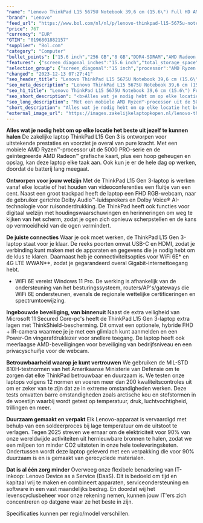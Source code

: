 ```yaml
---
"name": "Lenovo ThinkPad L15 5675U Notebook 39,6 cm (15.6\") Full HD AMD Ryzen™ 5 PRO 8 GB DDR4-SDRAM 256 GB SSD Wi-Fi 6E (802.11ax) Windows 11 Pro Zwart"
"brand": "Lenovo"
"feed_url": "https://www.bol.com/nl/nl/p/lenovo-thinkpad-l15-5675u-notebook-39-6-cm-full-hd-amd-ryzen-5-pro-8-gb-ddr4-sdram-256-gb-ssd-wi-fi-6e-windows-11-pro-zwart/9300000109089611"
"price": 767
"currency": "EUR"
"GTIN": "0196801882157"
"supplier": "Bol.com"
"category": "Computer"
"bullet_points": ["15.6 inch","256 GB","8 GB","DDR4-SDRAM","AMD Radeon Graphics","Windows"]
"features": {"screen_diagonal_inches":"15.6 inch","total_storage_space":"256 GB","memory_size":"8 GB","memory_type":"DDR4-SDRAM","graphics_card":"AMD Radeon Graphics","operating_system":"Windows"}
"selection_group": {"screen_diagonal":"15 inch","processor":"AMD Ryzen 5","changed_price_past_3_days":false,"product_family":"Thinkpad"}
"changed": "2023-12-13 07:27:41"
"seo_header_title": "Lenovo ThinkPad L15 5675U Notebook 39,6 cm (15.6\") Full HD AMD Ryzen™ 5 PRO 8 GB DDR4-SDRAM 256 GB SSD Wi-Fi 6E (802.11ax) Windows 11 Pro Zwart"
"seo_meta_description": "Lenovo ThinkPad L15 5675U Notebook 39,6 cm (15.6\") Full HD AMD Ryzen™ 5 PRO 8 GB DDR4-SDRAM 256 GB SSD Wi-Fi 6E (802.11ax) Windows 11 Pro Zwart"
"seo_h1_title": "Lenovo ThinkPad L15 5675U Notebook 39,6 cm (15.6\") Full HD AMD Ryzen™ 5 PRO 8 GB DDR4-SDRAM 256 GB SSD Wi-Fi 6E (802.11ax) Windows 11 Pro Zwart"
"seo_short_description": "<b>Alles wat je nodig hebt om op elke locatie het beste uit jezelf te kunnen halen</b>\n De zakelijke laptop ThinkPad L15 Gen 3 is ontworpen voor uitstekende prestaties en voorziet je overal van pure kracht."
"seo_long_description": "Met een mobiele AMD Ryzen™-processor uit de 5000 PRO-serie en de geïntegreerde AMD Radeon™ grafische kaart, plus een hoop geheugen en opslag, kan deze laptop elke taak aan. Ook kun je er de hele dag op werken, doordat de batterij lang meegaat. \n\n\n<b>Ontworpen voor jouw welzijn</b>\n Met de ThinkPad L15 Gen 3-laptop is werken vanaf elke locatie of het houden van videoconferenties een fluitje van een cent. Naast een groot trackpad heeft de laptop een FHD RGB-webcam, naar de gebruiker gerichte Dolby Audio™-luidsprekers en Dolby Voice® AI-technologie voor ruisonderdrukking. De ThinkPad heeft ook functies voor digitaal welzijn met houdingswaarschuwingen en herinneringen om weg te kijken van het scherm, zodat je ogen zich opnieuw scherpstellen en de kans op vermoeidheid van de ogen vermindert. \n\n\n<b>De juiste connecties</b>\n Waar je ook moet werken, de ThinkPad L15 Gen 3-laptop staat voor je klaar. De reeks poorten omvat USB-C en HDMI, zodat je verbinding kunt maken met de apparaten en gegevens die je nodig hebt om de klus te klaren. Daarnaast heb je connectiviteitsopties voor WiFi 6E* en 4G LTE WWAN**, zodat je gegarandeerd overal Gigabit-internettoegang hebt. \n* WiFi 6E vereist Windows 11 Pro. De werking is afhankelijk van de ondersteuning van het besturingssysteem, routers/AP's/gateways die WiFi 6E ondersteunen, evenals de regionale wettelijke certificeringen en spectrumtoewijzing. \n\n<b>Ingebouwde beveiliging, van binnenuit</b>\n Naast de extra veiligheid van Microsoft 11 Secured Core-pc's heeft de ThinkPad L15 Gen 3-laptop extra lagen met ThinkShield-bescherming. Dit omvat een optionele, hybride FHD + IR-camera waarmee je je met een glimlach kunt aanmelden en een Power-On vingerafdruklezer voor snellere toegang. De laptop heeft ook meerlaagse AMD-beveiligingen voor beveiliging van bedrijfsniveau en een privacyschuifje voor de webcam. \n\n\n<b>Betrouwbaarheid waarop je kunt vertrouwen</b>\n We gebruiken de MIL-STD 810H-testnormen van het Amerikaanse Ministerie van Defensie om te zorgen dat elke ThinkPad betrouwbaar en duurzaam is. We testen onze laptops volgens 12 normen en voeren meer dan 200 kwaliteitscontroles uit om er zeker van te zijn dat ze in extreme omstandigheden werken. Deze tests omvatten barre omstandigheden zoals arctische kou en stofstormen in de woestijn waarbij wordt getest op temperatuur, druk, luchtvochtigheid, trillingen en meer. \n\n\n<b>Duurzaam gemaakt en verpakt</b>\n Elk Lenovo-apparaat is vervaardigd met behulp van een soldeerproces bij lage temperatuur om de uitstoot te verlagen. Tegen 2025 streven we ernaar om de elektriciteit voor 90% van onze wereldwijde activiteiten uit hernieuwbare bronnen te halen, zodat we een miljoen ton minder CO2 uitstoten in onze hele toeleveringsketen. Ondertussen wordt deze laptop geleverd met een verpakking die voor 90% duurzaam is en is gemaakt van gerecyclede materialen. \n\n\n<b>Dat is al één zorg minder</b>\n Overweeg onze flexibele benadering van IT-inkoop: Lenovo Device as a Service (DaaS). Dit is bedoeld om tijd en kapitaal vrij te maken en combineert apparaten, serviceondersteuning en software in een vast maandelijks bedrag. En doordat wij het levenscyclusbeheer voor onze rekening nemen, kunnen jouw IT'ers zich concentreren op datgene waar ze het beste in zijn. \n\nSpecificaties kunnen per regio/model verschillen."
"short_description": "Alles wat je nodig hebt om op elke locatie het beste uit jezelf te kunnen halen De zakelijke laptop ThinkPad L15 Gen 3 is ontworpen voor uitstekende prestaties en voorziet je overal van pure kracht. Met een mobiele AMD Ryzen™-processor uit de 5000 PRO-serie en de geïntegreerde AMD Radeon™ grafische kaart, plus een hoop geheugen en opslag, kan deze laptop elke taak aan. Ook kun je er de hele dag op werken, doordat de batterij lang meegaat. Ontworpen voor jouw welzijn Met de ThinkPad L15 Gen 3-laptop is werken vanaf elke locatie of het houden van videoconferenties een fluitje van een cent. Naast een groot trackpad heeft de laptop een FHD RGB-webcam, naar de gebruiker gerichte Dolby Audio™-luidsprekers en Dolby Voice® AI-technologie voor ruisonderdrukking. De ThinkPad heeft ook functies voor digitaal welzijn met houdingswaarschuwingen en herinneringen om weg te kijken van het scherm, zodat je ogen zich opnieuw scherpstellen en de kans op vermoeidheid van de ogen vermindert. De juiste connecties Waar je ook moet werken, de ThinkPad L15 Gen 3-laptop staat voor je klaar. De reeks poorten omvat USB-C en HDMI, zodat je verbinding kunt maken met de apparaten en gegevens die je nodig hebt om de klus te klaren. Daarnaast heb je connectiviteitsopties voor WiFi 6E* en 4G LTE WWAN**, zodat je gegarandeerd overal Gigabit-internettoegang hebt. * WiFi 6E vereist Windows 11 Pro. De werking is afhankelijk van de ondersteuning van het besturingssysteem, routers/AP's/gateways die WiFi 6E ondersteunen, evenals de regionale wettelijke certificeringen en spectrumtoewijzing. Ingebouwde beveiliging, van binnenuit Naast de extra veiligheid van Microsoft 11 Secured Core-pc's heeft de ThinkPad L15 Gen 3-laptop extra lagen met ThinkShield-bescherming. Dit omvat een optionele, hybride FHD + IR-camera waarmee je je met een glimlach kunt aanmelden en een Power-On vingerafdruklezer voor snellere toegang. De laptop heeft ook meerlaagse AMD-beveiligingen voor beveiliging van bedrijfsniveau en een privacyschuifje voor de webcam. Betrouwbaarheid waarop je kunt vertrouwen We gebruiken de MIL-STD 810H-testnormen van het Amerikaanse Ministerie van Defensie om te zorgen dat elke ThinkPad betrouwbaar en duurzaam is. We testen onze laptops volgens 12 normen en voeren meer dan 200 kwaliteitscontroles uit om er zeker van te zijn dat ze in extreme omstandigheden werken. Deze tests omvatten barre omstandigheden zoals arctische kou en stofstormen in de woestijn waarbij wordt getest op temperatuur, druk, luchtvochtigheid, trillingen en meer. Duurzaam gemaakt en verpakt Elk Lenovo-apparaat is vervaardigd met behulp van een soldeerproces bij lage temperatuur om de uitstoot te verlagen. Tegen 2025 streven we ernaar om de elektriciteit voor 90% van onze wereldwijde activiteiten uit hernieuwbare bronnen te halen, zodat we een miljoen ton minder CO2 uitstoten in onze hele toeleveringsketen. Ondertussen wordt deze laptop geleverd met een verpakking die voor 90% duurzaam is en is gemaakt van gerecyclede materialen. Dat is al één zorg minder Overweeg onze flexibele benadering van IT-inkoop: Lenovo Device as a Service (DaaS). Dit is bedoeld om tijd en kapitaal vrij te maken en combineert apparaten, serviceondersteuning en software in een vast maandelijks bedrag. En doordat wij het levenscyclusbeheer voor onze rekening nemen, kunnen jouw IT'ers zich concentreren op datgene waar ze het beste in zijn. Specificaties kunnen per regio/model verschillen."
"external_image_url": "https://images.zakelijkelaptopkopen.nl/lenovo-thinkpad-l15-5675u-notebook-39-6-cm-full-hd-amd-ryzen-5-pro-8-gb-ddr4-sdram-256-gb-ssd-wi-fi-6e-windows-11-pro-zwart.webp"
---
```


<b>Alles wat je nodig hebt om op elke locatie het beste uit jezelf te kunnen halen</b>
 De zakelijke laptop ThinkPad L15 Gen 3 is ontworpen voor uitstekende prestaties en voorziet je overal van pure kracht. Met een mobiele AMD Ryzen™-processor uit de 5000 PRO-serie en de geïntegreerde AMD Radeon™ grafische kaart, plus een hoop geheugen en opslag, kan deze laptop elke taak aan. Ook kun je er de hele dag op werken, doordat de batterij lang meegaat.


<b>Ontworpen voor jouw welzijn</b>
 Met de ThinkPad L15 Gen 3-laptop is werken vanaf elke locatie of het houden van videoconferenties een fluitje van een cent. Naast een groot trackpad heeft de laptop een FHD RGB-webcam, naar de gebruiker gerichte Dolby Audio™-luidsprekers en Dolby Voice® AI-technologie voor ruisonderdrukking. De ThinkPad heeft ook functies voor digitaal welzijn met houdingswaarschuwingen en herinneringen om weg te kijken van het scherm, zodat je ogen zich opnieuw scherpstellen en de kans op vermoeidheid van de ogen vermindert.


<b>De juiste connecties</b>
 Waar je ook moet werken, de ThinkPad L15 Gen 3-laptop staat voor je klaar. De reeks poorten omvat USB-C en HDMI, zodat je verbinding kunt maken met de apparaten en gegevens die je nodig hebt om de klus te klaren. Daarnaast heb je connectiviteitsopties voor WiFi 6E* en 4G LTE WWAN**, zodat je gegarandeerd overal Gigabit-internettoegang hebt.
* WiFi 6E vereist Windows 11 Pro. De werking is afhankelijk van de ondersteuning van het besturingssysteem, routers/AP's/gateways die WiFi 6E ondersteunen, evenals de regionale wettelijke certificeringen en spectrumtoewijzing.

<b>Ingebouwde beveiliging, van binnenuit</b>
 Naast de extra veiligheid van Microsoft 11 Secured Core-pc's heeft de ThinkPad L15 Gen 3-laptop extra lagen met ThinkShield-bescherming. Dit omvat een optionele, hybride FHD + IR-camera waarmee je je met een glimlach kunt aanmelden en een Power-On vingerafdruklezer voor snellere toegang. De laptop heeft ook meerlaagse AMD-beveiligingen voor beveiliging van bedrijfsniveau en een privacyschuifje voor de webcam.


<b>Betrouwbaarheid waarop je kunt vertrouwen</b>
 We gebruiken de MIL-STD 810H-testnormen van het Amerikaanse Ministerie van Defensie om te zorgen dat elke ThinkPad betrouwbaar en duurzaam is. We testen onze laptops volgens 12 normen en voeren meer dan 200 kwaliteitscontroles uit om er zeker van te zijn dat ze in extreme omstandigheden werken. Deze tests omvatten barre omstandigheden zoals arctische kou en stofstormen in de woestijn waarbij wordt getest op temperatuur, druk, luchtvochtigheid, trillingen en meer.


<b>Duurzaam gemaakt en verpakt</b>
 Elk Lenovo-apparaat is vervaardigd met behulp van een soldeerproces bij lage temperatuur om de uitstoot te verlagen. Tegen 2025 streven we ernaar om de elektriciteit voor 90% van onze wereldwijde activiteiten uit hernieuwbare bronnen te halen, zodat we een miljoen ton minder CO2 uitstoten in onze hele toeleveringsketen. Ondertussen wordt deze laptop geleverd met een verpakking die voor 90% duurzaam is en is gemaakt van gerecyclede materialen.


<b>Dat is al één zorg minder</b>
 Overweeg onze flexibele benadering van IT-inkoop: Lenovo Device as a Service (DaaS). Dit is bedoeld om tijd en kapitaal vrij te maken en combineert apparaten, serviceondersteuning en software in een vast maandelijks bedrag. En doordat wij het levenscyclusbeheer voor onze rekening nemen, kunnen jouw IT'ers zich concentreren op datgene waar ze het beste in zijn.

Specificaties kunnen per regio/model verschillen.